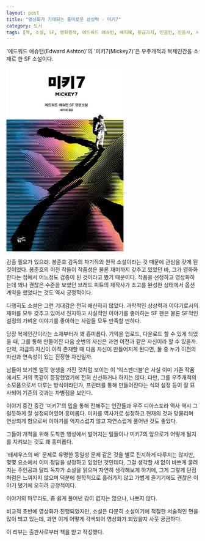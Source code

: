 ```yaml
---
layout: post
title: "영상화가 기대되는 흥미로운 상상력 - 미키7"
category: 도서
tags: [책, 소설, SF, 영화원작, 에드워드 애슈턴, 배지혜, 황금가지, 민음인, 민음사, 서평]
---
```


'에드워드 애슈턴(Edward Ashton)'의
'미키7(Mickey7)'은
우주개척과 복제인간을 소재로 한 SF 소설이다.

![표지](/images/book/mickey7-book-h480.jpg)

감출 필요가 있으랴.
봉준호 감독의 차기작의 원작 소설이라는 것 때문에 관심을 갖게 된 것이었다.
봉준호의 이전 작들이 작품성은 물론 재미까지 갖추고 있었던 바,
그가 영화화 한다는 점에서 어느정도 검증이 된 것이라고 봤기 때문이다.
작품을 선정하고 영상화하는데 꽤나 괜찮은 수준을 보였던 브래드 피트의 제작사가
초고를 완성한 상태에서 옵션 계약을 했었다는 것도 역시 긍정적이다.

다행히도 소설은 그런 기대감은 전혀 배신하지 않았다.
과학적인 상상력과 이야기로서의 재미를 모두 갖추고 있어서
진지하고 사실적인 이야기를 좋아하는 SF 팬은 물론
SF적인 설정의 가벼운 이야기를 좋아하는 사람들 모두 만족할 만하다.

당장 복제인간이라는 소재부터가 꽤 흥미롭다.
기억을 업로드, 다운로드 할 수 있게 되었을 때,
그를 통해 만들어진 다음 순번의 자신은 과연 이전과 같은 자신이라 할 수 있을까.
만약, 지금의 자신이 아직 존재할 때 다음 자신이 만들어지게 된다면,
둘 중 누가 이전의 자신과 연속성이 있는 진정한 자신일까.

남들이 보기엔 얼핏 영생을 가진 것처럼 보이는 이 '익스펜더블'은
사실 이미 기존 작품에서도 거의 똑같이 등장했었기에 전혀 신선하거나 하지는 않다.
다만, 그를 우주개척의 소모품으로서 다루는 방식이라던가,
프린터를 통해 만들어진다는 식의 설정 등이 잘 묘사되어
기존의 것과는 차별점을 보인다.

이야기 중간 중간 '미키7'의 입을 통해 전해주는
인간들과 우주 디아스포라 역사 역시 그럴듯하게 잘 설정되어있어 흥미롭다.
미키를 역사가로 설정하고 현재의 것과 맞물리며 연상되게 함으로써
이야기를 억지스럽지 않고 자연스럽게 풀어낸 것도 좋았다.

그들이 개척을 위해 도착한 행성에서 벌어지는 일들이나
미키7의 앞으로가 어떻게 될지를 지켜보는 것도 꽤 흥미롭다.

'테세우스의 배' 문제로 유명한 동일성 문제 같은 것을 별로 진지하게 다루지는 않지만,
몇몇 요소에서 이미 정답을 상정하고 있었던 것인데다,
그걸 생각할 새 없이 바쁘게 굴려지는 주인공과 달리 독자가 소설을 읽으며 자연히 생각해보게 하기에,
그게 그렇게 단점처럼은 느껴지지 않으며
덕분에 철학적으로 흘러가지 않고 가볍게 즐기기에도 괜찮은 이야기 됐기에 오히려 긍정적이다.

이야기의 마무리도, 좀 쉽게 풀어낸 감이 없지는 않으나, 나쁘지 않다.

비교적 초반에 영상화가 진행되었지만,
소설은 다분히 소설이기에 적절한 서술적인 면을 많이 띄고 있는데,
과연 이게 어떻게 각색되어 영상화가 되었을지 사뭇 궁금하다.



<div class="im im-info">
이 리뷰는 출판사로부터 책을 받고 작성했다.
</div>
